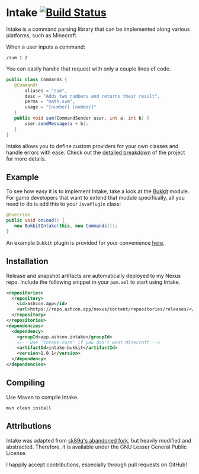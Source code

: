# Intake [![Build Status](https://travis-ci.org/Electroid/intake.png?branch=master)](https://travis-ci.org/Electroid/intake)

Intake is a command parsing library that can be implemented along various platforms, such as Minecraft.

When a user inputs a command:

```
/sum 1 2
```

You can easily handle that request with only a couple lines of code.

```java
public class Commands {
   @Command(
       aliases = "sum",
       desc = "Adds two numbers and returns their result",
       perms = "math.sum",
       usage = "[number] [number]"
   )
   public void sum(CommandSender user, int a, int b) {
       user.sendMessage(a + b);
   }
}
```

Intake allows you to define custom providers for your own classes and handle errors with ease. Check out the [detailed breakdown](core/README.md) of the project for more details.

## Example

To see how easy it is to implement Intake, take a look at the [Bukkit](bukkit/src/main/java/app/ashcon/intake/bukkit) module. For game developers that want to extend that module specifically, all you need to do is add this to your `JavaPlugin` class:
```java
@Override
public void onLoad() {
   new BukkitIntake(this, new Commands());
}
```

An example `Bukkit` plugin is provided for your convenience [here](examples/bukkit/src/main/java/app/ashcon/intake/example/).

## Installation

Release and snapshot artifacts are automatically deployed to my Nexus repo. Include the following snippet in your `pom.xml` to start using Intake.

```xml
<repositories>
  <repository>
    <id>ashcon.app</id>
    <url>https://repo.ashcon.app/nexus/content/repositories/releases/</url>
  </repository>
</repositories>
<dependencies>
  <dependency>
    <groupId>app.ashcon.intake</groupId>
    <!-- Use "intake-core" if you don't want Minecraft -->
    <artifactId>intake-bukkit</artifactId>
    <version>1.0.1</version>
  </dependency>
</dependencies>
```

## Compiling

Use Maven to compile Intake.

```
mvn clean install
```

## Attributions

Intake was adapted from [sk89q's abandoned fork](https://github.com/EngineHub/Intake), but heavily modified and abstracted. Therefore, it is available under the GNU Lesser General Public License.

I happily accept contributions, especially through pull requests on GitHub!